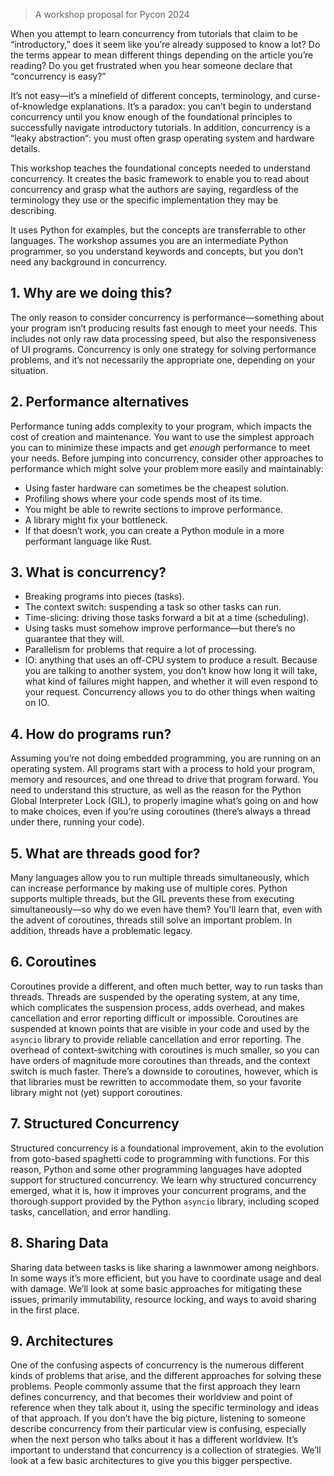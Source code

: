 > A workshop proposal for Pycon 2024

When you attempt to learn concurrency from tutorials that claim to be “introductory,” does it seem like you’re already supposed to know a lot? Do the terms appear to mean different things depending on the article you’re reading? Do you get frustrated when you hear someone declare that “concurrency is easy?”

It’s not easy—it’s a minefield of different concepts, terminology, and curse-of-knowledge explanations. It’s a paradox: you can’t begin to understand concurrency until you know enough of the foundational principles to successfully navigate introductory tutorials. In addition, concurrency is a “leaky abstraction“: you must often grasp operating system and hardware details.

This workshop teaches the foundational concepts needed to understand concurrency. It creates the basic  framework to enable you to read about concurrency and grasp what the authors are saying, regardless of the terminology they use or the specific implementation they may be describing.

It uses Python for examples, but the concepts are transferrable to other languages. The workshop assumes you are an intermediate Python programmer, so you understand keywords and concepts, but you don’t need any background in concurrency.
## 1. Why are we doing this?
The only reason to consider concurrency is performance—something about your program isn’t producing results fast enough to meet your needs. This includes not only raw data processing speed, but also the responsiveness of UI programs. Concurrency is only one strategy for solving performance problems, and it’s not necessarily the appropriate one, depending on your situation.
## 2. Performance alternatives
Performance tuning adds complexity to your program, which impacts the cost of creation and maintenance. You want to use the simplest approach you can to minimize these impacts and get *enough* performance to meet your needs. Before jumping into concurrency, consider other approaches to performance which might solve your problem more easily and maintainably:
- Using faster hardware can sometimes be the cheapest solution.
- Profiling shows where your code spends most of its time.
- You might be able to rewrite sections to improve performance.
- A library might fix your bottleneck.
- If that doesn’t work, you can create a Python module in a more performant language like Rust.
## 3. What is concurrency?
- Breaking programs into pieces (tasks).
- The context switch: suspending a task so other tasks can run.
- Time-slicing: driving those tasks forward a bit at a time (scheduling).
- Using tasks must somehow improve performance—but there’s no guarantee that they will.
- Parallelism for problems that require a lot of processing.
- IO: anything that uses an off-CPU system to produce a result. Because you are talking to another system, you don’t know how long it will take, what kind of failures might happen, and whether it will even respond to your request. Concurrency allows you to do other things when waiting on IO.
## 4. How do programs run?
Assuming you’re not doing embedded programming, you are running on an operating system. All programs start with a process to hold your program, memory and resources,  and one thread to drive that program forward. You need to understand this structure, as well as the reason for the Python Global Interpreter Lock (GIL), to properly imagine what’s going on and how to make choices, even if you’re using coroutines (there’s always a thread under there, running your code).
## 5. What are threads good for?
Many languages allow you to run multiple threads simultaneously, which can increase performance by making use of multiple cores. Python supports multiple threads, but the GIL prevents these from executing simultaneously—so why do we even have them?  You'll learn that, even with the advent of coroutines, threads still solve an important problem. In addition, threads have a problematic legacy.
## 6. Coroutines
Coroutines provide a different, and often much better, way to run tasks than threads. Threads are suspended by the operating system, at any time, which complicates the suspension process, adds overhead, and makes cancellation and error reporting difficult or impossible. Coroutines are suspended at known points that are visible in your code and used by the `asyncio` library to provide reliable cancellation and error reporting. The overhead of context-switching with coroutines is much smaller, so you can have orders of magnitude more coroutines than threads, and the context switch is much faster. There’s a downside to coroutines, however, which is that libraries must be rewritten to accommodate them, so your favorite library might not (yet) support coroutines.
## 7. Structured Concurrency
Structured concurrency is a foundational improvement, akin to the evolution from goto-based spaghetti code to programming with functions. For this reason, Python and some other programming languages have adopted support for structured concurrency. We learn why structured concurrency emerged, what it is, how it improves your concurrent programs, and the thorough support provided by the Python `asyncio` library, including scoped tasks, cancellation, and error handling.
## 8. Sharing Data
Sharing data between tasks is like sharing a lawnmower among neighbors. In some ways it’s more efficient, but you have to coordinate usage and deal with damage. We’ll look at some basic approaches for mitigating these issues, primarily immutability, resource locking, and ways to avoid sharing in the first place.
## 9. Architectures
One of the confusing aspects of concurrency is the numerous different kinds of problems that arise, and the different approaches for solving these problems. People commonly assume that the first approach they learn defines concurrency, and that becomes their worldview and point of reference when they talk about it, using the specific terminology and ideas of that approach. If you don’t have the big picture, listening to someone describe concurrency from their particular view is confusing, especially when the next person who talks about it has a different worldview.  It’s important to understand that concurrency is a collection of strategies. We’ll look at a few basic architectures to give you this bigger perspective.

